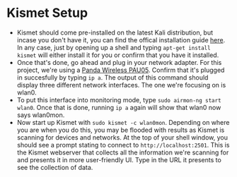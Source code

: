 # Kismet Setup
- Kismet should come pre-installed on the latest Kali distribution, but incase you don't have it, you can find the offical installation guide [here](https://www.kismetwireless.net/docs/readme/intro/kismet/). In any case, just by opening up a shell and typing `apt-get install kismet` will either install it for you or confirm that you have it installed.
- Once that's done, go ahead and plug in your network adapter. For this project, we're using a [Panda Wireless PAU05](https://www.amazon.com/Panda-300Mbps-Wireless-USB-Adapter/dp/B00EQT0YK2). Confirm that it's plugged in succesfully by typing `ip a`. The output of this command should display three different network interfaces. The one we're focusing on is wlan0.
- To put this interface into monitoring mode, type `sudo airmon-ng start wlan0`. Once that is done, running `ip a` again will show that wlan0 now says wlan0mon.
- Now start up Kismet with `sudo kismet -c wlan0mon`. Depending on where you are when you do this, you may be flooded with results as Kismet is scanning for devices and networks. At the top of your shell window, you should see a prompt stating to connect to `http://localhost:2501`. This is the Kismet webserver that collects all the information we're scanning for and presents it in more user-friendly UI. Type in the URL it presents to see the collection of data.

